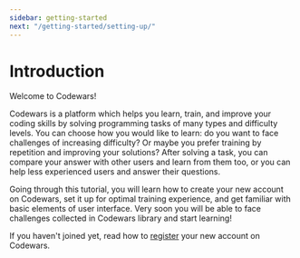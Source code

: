 ```yaml
---
sidebar: getting-started
next: "/getting-started/setting-up/"
---
```


# Introduction

Welcome to Codewars!

Codewars is a platform which helps you learn, train, and improve your coding skills by solving programming tasks of many types and difficulty levels. You can choose how you would like to learn: do you want to face challenges of increasing difficulty? Or maybe you prefer training by repetition and improving your solutions? After solving a task, you can compare your answer with other users and learn from them too, or you can help less experienced users and answer their questions.

Going through this tutorial, you will learn how to create your new account on Codewars, set it up for optimal training experience, and get familiar with basic elements of user interface. Very soon you will be able to face challenges collected in Codewars library and start learning!

If you haven't joined yet, read how to [register](/getting-started/registering/) your new account on Codewars.
